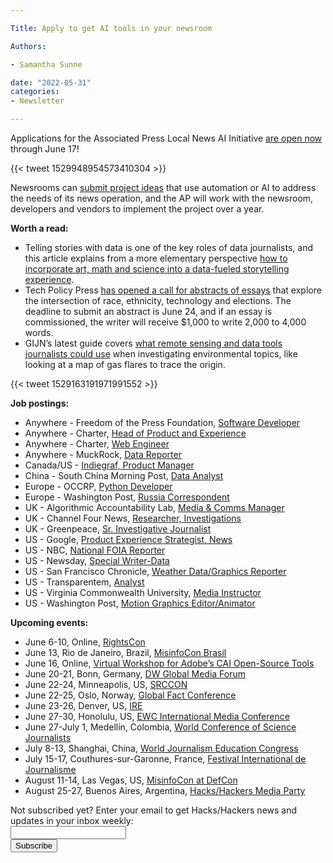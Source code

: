 ```yaml
---

Title: Apply to get AI tools in your newsroom

Authors: 

- Samantha Sunne

date: "2022-05-31" 
categories: 
- Newsletter 

---
```


Applications for the Associated Press Local News AI Initiative [are open now](https://www.research.net/r/AP-Helps-U) through June 17!

{{< tweet 1529948954573410304 >}}

Newsrooms can [submit project ideas](https://www.ap.org/assets/files/ap_consulting.pdf) that use automation or AI to address the needs of its news operation, and the AP will work with the newsroom, developers and vendors to implement the project over a year.

**Worth a read:**



* Telling stories with data is one of the key roles of data journalists, and this article explains from a more elementary perspective [how to incorporate art, math and science into a data-fueled storytelling experience](https://shopifyengineering.myshopify.com/blogs/engineering/data-storytelling-shopify).
* Tech Policy Press [has opened a call for abstracts of essays](https://techpolicy.press/call-for-abstracts-race-ethnicity-technology-elections-defining-problems-developing-solutions/) that explore the intersection of race, ethnicity, technology and elections. The deadline to submit an abstract is June 24, and if an essay is commissioned, the writer will receive $1,000 to write 2,000 to 4,000 words.
* GIJN’s latest guide covers [what remote sensing and data tools journalists could use](https://gijn.org/2022/05/23/remote-sensing-and-data-tools-for-environmental-investigations/) when investigating environmental topics, like looking at a map of gas flares to trace the origin. 

{{< tweet 1529163191971991552 >}}

**Job postings:**



* Anywhere - Freedom of the Press Foundation, [Software Developer](https://freedom.press/jobs/?gh_jid=4020913005&gh_src=81dd7b435us)
* Anywhere - Charter, [Head of Product and Experience](https://charter.notion.site/Head-of-Product-and-Experience-d986758f14904cfb8610444bf716d54a)
* Anywhere - Charter, [Web Engineer](https://charter.notion.site/Web-Engineer-5ec85d1adc0044a9b99f8a2e04335978)
* Anywhere - MuckRock, [Data Reporter](https://twitter.com/iff_or/status/1528172309822918656)
* Canada/US - [Indiegraf, Product Manager](https://indiegraf.bamboohr.com/jobs/view.php?id=26)
* China - South China Morning Post, [Data Analyst](https://www.cpjobs.com/hk/job/data-analyst-9-months-contract-ref-esp-37-cont-3856233)
* Europe - OCCRP, [Python Developer](https://www.occrp.org/en/occrp-jobs/python-developer)
* Europe - Washington Post, [Russia Correspondent](https://washpost.wd5.myworkdayjobs.com/en-US/washingtonpostcareers/job/LATVIA--TWP-Remote-Office/Russia-Correspondent_JR-90273581)
* UK - Algorithmic Accountability Lab, [Media & Comms Manager](https://careers.amnesty.org/vacancy/media-and-communications-manager-3357/3385/description/)
* UK - Channel Four News, [Researcher, Investigations](https://broadcastjobs.com/job/2735/researcher-investigations/)
* UK - Greenpeace, [Sr. Investigative Journalist](https://jobs.greenpeace.org.uk/o/senior-investigative-journalist-2)
* US - Google, [Product Experience Strategist, News](https://careers.google.com/jobs/results/88470556023628486-product-experience-strategist-news/)
* US - NBC, [National FOIA Reporter](https://sjobs.brassring.com/TGnewUI/Search/home/HomeWithPreLoad?PageType=JobDetails&partnerid=25354&siteid=5108&jobId=583633#jobDetails=583633_5108)
* US - Newsday, [Special Writer-Data](https://newsday.wd1.myworkdayjobs.com/en-US/Newsday/job/Special-Writer---Data_R921)
* US - San Francisco Chronicle, [Weather Data/Graphics Reporter](https://eevd.fa.us6.oraclecloud.com/hcmUI/CandidateExperience/en/sites/CX_1/requisitions/preview/2015413/?keyword=Weather+Data+Graphics+Reporter&mode=location)
* US - Transparentem, [Analyst](https://www.journalismjobs.com/1674760-analyst-transparentem)
* US - Virginia Commonwealth University, [Media Instructor](https://vcu.csod.com/ux/ats/careersite/1/home/requisition/1711?c=vcu&lang=en-US)
* US - Washington Post, [Motion Graphics Editor/Animator](https://washpost.wd5.myworkdayjobs.com/washingtonpostcareers/job/DC-Washington-TWP-Headquarters/Motion-Graphics-Editor-Animator_JR-90273610)

**Upcoming events:**



* June 6-10, Online, [RightsCon](https://www.rightscon.org/)
* June 13, Rio de Janeiro, Brazil, [MisinfoCon Brasil](https://misinfocon.com/lupa-and-hacks-hackers-announce-misinfocon-brasil-on-combating-disinformation-in-the-brazilian-4b3524555738)
* June 16, Online, [Virtual Workshop for Adobe’s CAI Open-Source Tools](https://lu.ma/ke8ha57o)
* June 20-21, Bonn, Germany, [DW Global Media Forum](https://www.dw.com/en/shaping-tomorrow-now/a-59407905)
* June 22-24, Minneapolis, US, [SRCCON](https://srccon.org)
* June 22-25, Oslo, Norway, [Global Fact Conference](https://www.poynter.org/fact-checking/2021/fact-checkers-will-meet-oslo-for-the-first-in-person-global-fact-conference-in-two-years/)
* June 23-26, Denver, US, [IRE](https://www.ire.org/training/conferences/)
* June 27-30, Honolulu, US, [EWC International Media Conference](https://www.eastwestcenter.org/professional-development/seminars-journalism-programs/ewc-international-media-conference)
* June 27-July 1, Medellín, Colombia, [World Conference of Science Journalists](https://wfsj.org/world-conference-on-science-journalists/)
* July 8-13, Shanghai, China, [World Journalism Education Congress](https://wjec.net/china-to-host-2022-world-journalism-education-congress/)
* July 15-17, Couthures-sur-Garonne, France, [Festival International de Journalisme](https://festivalinternationaldejournalisme.com/)
* August 11-14, Las Vegas, US, [MisinfoCon at DefCon](https://defcon.misinfocon.com/)
* August 25-27, Buenos Aires, Argentina, [Hacks/Hackers Media Party](https://www.mediaparty.info/)

<div id="mc_embed_signup"><form id="mc-embedded-subscribe-form" class="validate" action="//hackshackers.us1.list-manage.com/subscribe/post?u=c56f2e53d5ed6ef87f8aaa75c&amp;id=fb2bc6f10b" method="post" name="mc-embedded-subscribe-form" novalidate="" target="_blank">

<div id="mc_embed_signup_scroll">

<div class="mc-field-group"><label for="mce-EMAIL">Not subscribed yet? Enter your email to get Hacks/Hackers news and updates in your inbox weekly:  </label></div>

<div class="mc-field-group"><input id="mce-EMAIL" class="required email" name="EMAIL" type="email" value="" /></div>

<!-- real people should not fill this in and expect good things - do not remove this or risk form bot signups-->

<div style="position: absolute; left: -5000px;"><input tabindex="-1" name="b_c56f2e53d5ed6ef87f8aaa75c_fb2bc6f10b" type="text" value="" /></div>

<div class="clear"><input id="mc-embedded-subscribe" class="button" name="subscribe" type="submit" value="Subscribe" /></div>

</div>

</form></div>

<!--End mc_embed_signup-->

<meta name="twitter:card" content="summary">

<meta name="twitter:image:src" content="https://hackshackers.com/content-images/about/hackshackers_logomark.png">
